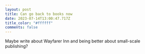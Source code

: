 ```yaml
---
layout: post
title: Can go back to books now
date: 2023-07-14T13:00:47.717Z
title_color: "#ffffff"
comments: false
---
```

M﻿aybe write about Wayfarer Inn and being better about small-scale publishing?